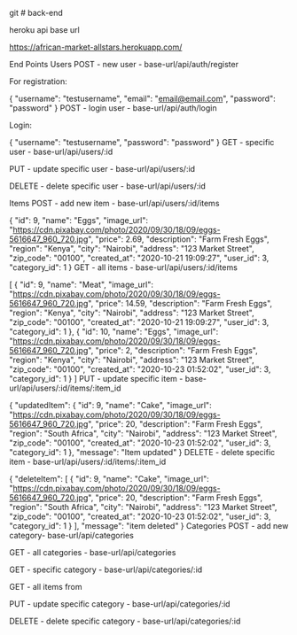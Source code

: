 git # back-end

heroku api base url


https://african-market-allstars.herokuapp.com/



End Points
Users
POST - new user - base-url/api/auth/register

For registration:

{
    "username": "testusername",
    "email": "email@email.com",
    "password": "password"
}
POST - login user - base-url/api/auth/login

Login:

{
    "username": "testusername",
    "password": "password"
}
GET - specific user - base-url/api/users/:id

PUT - update specific user - base-url/api/users/:id

DELETE - delete specific user - base-url/api/users/:id

Items
POST - add new item - base-url/api/users/:id/items

{
    "id": 9,
    "name": "Eggs",
    "image_url": "https://cdn.pixabay.com/photo/2020/09/30/18/09/eggs-5616647_960_720.jpg",
    "price": 2.69,
    "description": "Farm Fresh Eggs",
    "region": "Kenya",
    "city": "Nairobi",
    "address": "123 Market Street",
    "zip_code": "00100",
    "created_at": "2020-10-21 19:09:27",
    "user_id": 3,
    "category_id": 1
}
GET - all items - base-url/api/users/:id/items

[
    {
        "id": 9,
        "name": "Meat",
        "image_url": "https://cdn.pixabay.com/photo/2020/09/30/18/09/eggs-5616647_960_720.jpg",
        "price": 14.59,
        "description": "Farm Fresh Eggs",
        "region": "Kenya",
        "city": "Nairobi",
        "address": "123 Market Street",
        "zip_code": "00100",
        "created_at": "2020-10-21 19:09:27",
        "user_id": 3,
        "category_id": 1
    },
    {
        "id": 10,
        "name": "Eggs",
        "image_url": "https://cdn.pixabay.com/photo/2020/09/30/18/09/eggs-5616647_960_720.jpg",
        "price": 2,
        "description": "Farm Fresh Eggs",
        "region": "Kenya",
        "city": "Nairobi",
        "address": "123 Market Street",
        "zip_code": "00100",
        "created_at": "2020-10-23 01:52:02",
        "user_id": 3,
        "category_id": 1
    }
]
PUT - update specific item - base-url/api/users/:id/items/:item_id

{
    "updatedItem": {
        "id": 9,
        "name": "Cake",
        "image_url": "https://cdn.pixabay.com/photo/2020/09/30/18/09/eggs-5616647_960_720.jpg",
        "price": 20,
        "description": "Farm Fresh Eggs",
        "region": "South Africa",
        "city": "Nairobi",
        "address": "123 Market Street",
        "zip_code": "00100",
        "created_at": "2020-10-23 01:52:02",
        "user_id": 3,
        "category_id": 1
    },
    "message": "Item updated"
}
DELETE - delete specific item - base-url/api/users/:id/items/:item_id

{
    "deleteItem": [
        {
            "id": 9,
            "name": "Cake",
            "image_url": "https://cdn.pixabay.com/photo/2020/09/30/18/09/eggs-5616647_960_720.jpg",
            "price": 20,
            "description": "Farm Fresh Eggs",
            "region": "South Africa",
            "city": "Nairobi",
            "address": "123 Market Street",
            "zip_code": "00100",
            "created_at": "2020-10-23 01:52:02",
            "user_id": 3,
            "category_id": 1
        }
    ],
    "message": "item deleted"
}
Categories
POST - add new category- base-url/api/categories

GET - all categories - base-url/api/categories

GET - specific category - base-url/api/categories/:id

GET - all items from

PUT - update specific category - base-url/api/categories/:id

DELETE - delete specific category - base-url/api/categories/:id
